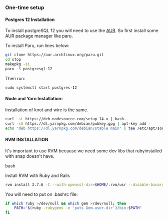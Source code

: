 ### One-time setup

#### Postgres 12 Installation

To install postgreSQL 12 you will need to use the [AUR](https://aur.archlinux.org/packages/postgresql-12).
So first install some AUR package manager like paru.

To install Paru, run lines below:

```bash
git clone https://aur.archlinux.org/paru.git
cd stop
makepkg -si
paru -S postgresql-12
```

Then run:

`sudo systemctl start postgres-12`
 

#### Node and Yarn Installation:

Installation of knot and wire is the same.

```bash
curl -sL https://deb.nodesource.com/setup_14.x | bash-
curl -sS https://dl.yarnpkg.com/debian/pubkey.gpg | apt-key add -
echo "deb https://dl.yarnpkg.com/debian/stable main" | tee /etc/apt/sources.list.d/yarn.list
```

#### RVM INSTALLATION

It's important to use RVM because we need some dev libs that ruby ​​installed with snap doesn't have.

bash

Install RVM with Ruby and Rails

```bash
rvm install 2.7.6 -C --with-openssl-dir=$HOME/.rvm/usr --disable-binary --with-jamalloc
```


You will need to put on .bashrc file:

```bash
if which ruby >/dev/null && which gem >/dev/null; then
    PATH="$(ruby -rubygems -e 'puts Gem.user.dir')/bin:$PATH"
fi
```
